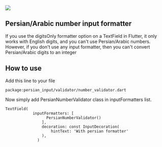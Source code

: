 <!--
This README describes the package. If you publish this package to pub.dev,
this README's contents appear on the landing page for your package.

For information about how to write a good package README, see the guide for
[writing package pages](https://dart.dev/guides/libraries/writing-package-pages).

For general information about developing packages, see the Dart guide for
[creating packages](https://dart.dev/guides/libraries/create-library-packages)
and the Flutter guide for
[developing packages and plugins](https://flutter.dev/developing-packages).
-->
<img src="https://flutter-learn.ir/wp-content/uploads/2023/09/untitled.gif" >

## Persian/Arabic number input formatter

If you use the digitsOnly formatter option on a TextField in Flutter, it only works with English digits, and you can't use Persian/Arabic numbers.
However, if you don't use any input formatter, then you can't convert Persian/Arabic digits to an integer


## How to use

Add this line to your file
````
package:persian_input/validator/number_validator.dart
````


Now simply add PersianNumberValidator class in inputFormatters list.

````
TextField(
            inputFormatters: [
                  PersianNumberValidator()
                ],
                decoration: const InputDecoration(
                    hintText: 'With persian formatter'
                ),
              )
````